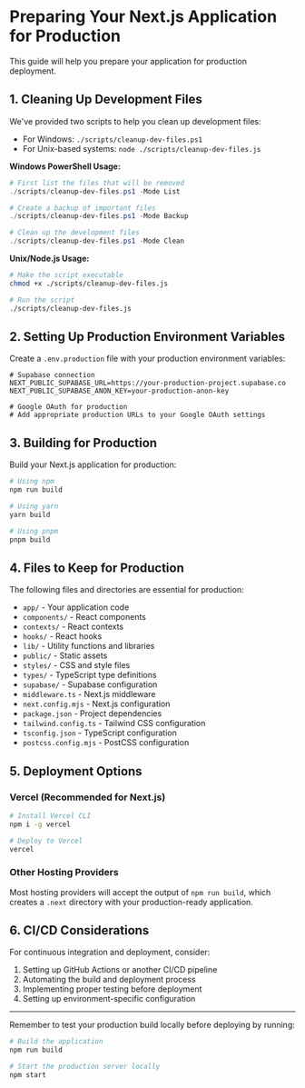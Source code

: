 # Preparing Your Next.js Application for Production

This guide will help you prepare your application for production deployment.

## 1. Cleaning Up Development Files

We've provided two scripts to help you clean up development files:

- For Windows: `./scripts/cleanup-dev-files.ps1`
- For Unix-based systems: `node ./scripts/cleanup-dev-files.js`

**Windows PowerShell Usage:**
```powershell
# First list the files that will be removed
./scripts/cleanup-dev-files.ps1 -Mode List

# Create a backup of important files
./scripts/cleanup-dev-files.ps1 -Mode Backup

# Clean up the development files
./scripts/cleanup-dev-files.ps1 -Mode Clean
```

**Unix/Node.js Usage:**
```bash
# Make the script executable
chmod +x ./scripts/cleanup-dev-files.js

# Run the script
./scripts/cleanup-dev-files.js
```

## 2. Setting Up Production Environment Variables

Create a `.env.production` file with your production environment variables:

```
# Supabase connection
NEXT_PUBLIC_SUPABASE_URL=https://your-production-project.supabase.co
NEXT_PUBLIC_SUPABASE_ANON_KEY=your-production-anon-key

# Google OAuth for production
# Add appropriate production URLs to your Google OAuth settings
```

## 3. Building for Production

Build your Next.js application for production:

```bash
# Using npm
npm run build

# Using yarn
yarn build

# Using pnpm
pnpm build
```

## 4. Files to Keep for Production

The following files and directories are essential for production:

- `app/` - Your application code
- `components/` - React components
- `contexts/` - React contexts
- `hooks/` - React hooks
- `lib/` - Utility functions and libraries
- `public/` - Static assets
- `styles/` - CSS and style files
- `types/` - TypeScript type definitions
- `supabase/` - Supabase configuration
- `middleware.ts` - Next.js middleware
- `next.config.mjs` - Next.js configuration
- `package.json` - Project dependencies
- `tailwind.config.ts` - Tailwind CSS configuration
- `tsconfig.json` - TypeScript configuration
- `postcss.config.mjs` - PostCSS configuration

## 5. Deployment Options

### Vercel (Recommended for Next.js)
```bash
# Install Vercel CLI
npm i -g vercel

# Deploy to Vercel
vercel
```

### Other Hosting Providers
Most hosting providers will accept the output of `npm run build`, which creates a `.next` directory with your production-ready application.

## 6. CI/CD Considerations

For continuous integration and deployment, consider:

1. Setting up GitHub Actions or another CI/CD pipeline
2. Automating the build and deployment process
3. Implementing proper testing before deployment
4. Setting up environment-specific configuration

---

Remember to test your production build locally before deploying by running:

```bash
# Build the application
npm run build

# Start the production server locally
npm start
``` 
